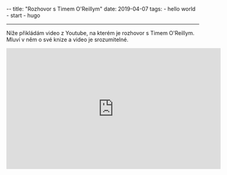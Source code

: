 --
title:  "Rozhovor s Timem O'Reillym"
date:   2019-04-07
tags: 
    - hello world
    - start
    - hugo

---
Níže přikládám video z Youtube, na kterém je rozhovor s Timem O'Reillym. Mluví v něm o své knize a video je srozumitelné.

<iframe width="560" height="315" src="https://www.youtube.com/embed/s3ha6vHapcI" frameborder="0" allow="accelerometer; autoplay; encrypted-media; gyroscope; picture-in-picture" allowfullscreen></iframe>


